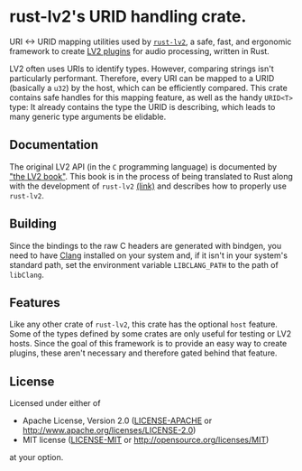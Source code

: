 # rust-lv2's URID handling crate.

URI <-> URID mapping utilities used by [`rust-lv2`](https://crates.io/crates/lv2), a safe, fast, and ergonomic framework to create [LV2 plugins](http://lv2plug.in/) for audio processing, written in Rust.

LV2 often uses URIs to identify types. However, comparing strings isn't particularly performant. Therefore, every URI can be mapped to a URID (basically a `u32`) by the host, which can be efficiently compared. This crate contains safe handles for this mapping feature, as well as the handy `URID<T>` type: It already contains the type the URID is describing, which leads to many generic type arguments be elidable.

## Documentation

The original LV2 API (in the `C` programming language) is documented by ["the LV2 book"](https://lv2plug.in/book/). This book is in the process of being translated to Rust along with the development of `rust-lv2` [(link)](https://janonard.github.io/rust-lv2-book/) and describes how to properly use `rust-lv2`.

## Building

Since the bindings to the raw C headers are generated with bindgen, you need to have [Clang](https://clang.llvm.org/) installed on your system and, if it isn't in your system's standard path, set the environment variable `LIBCLANG_PATH` to the path of `libClang`.

## Features

Like any other crate of `rust-lv2`, this crate has the optional `host` feature. Some of the types defined by some crates are only useful for testing or LV2 hosts. Since the goal of this framework is to provide an easy way to create plugins, these aren't necessary and therefore gated behind that feature.

## License

Licensed under either of

 * Apache License, Version 2.0
   ([LICENSE-APACHE](LICENSE-APACHE) or http://www.apache.org/licenses/LICENSE-2.0)
 * MIT license
   ([LICENSE-MIT](LICENSE-MIT) or http://opensource.org/licenses/MIT)

at your option.